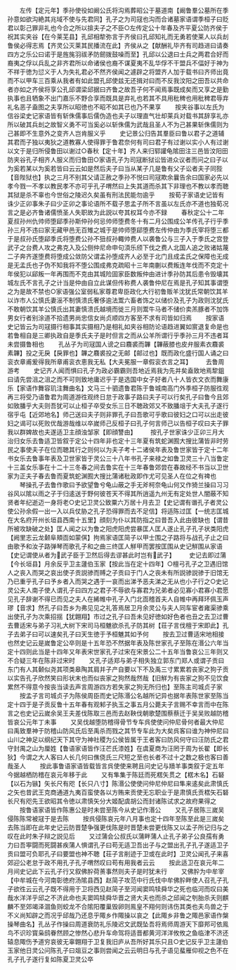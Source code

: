 <!-- { "loadSidebar": true } -->
　　左传【定元年】季孙使役如阚公氏将沟焉葬昭公于墓道南【阚鲁羣公墓所在季孙意如欲沟絶其兆域不使与先君同】孔子之为司冦也沟而合诸墓家语谓季桓子曰贬君以彰己罪非礼也今合之所以揜夫子之不臣○左传定公十年春及齐平夏公防齐侯于祝其实夹谷【在今莱芜县】孔邱相犂弥言于齐侯曰孔邱知礼而无勇若使莱人以兵刦鲁侯必得志焉【齐灵公灭莱其民播流在此】齐侯从之【献酬礼毕齐有司趋进曰请奏四方之乐公曰诺于是旌旄羽祓矛防劒拨鼓噪而至】孔邱以公退曰士兵之两君合好而裔夷之俘以兵乱之非齐君所以命诸侯也裔不谋夏夷不乱华俘不干盟兵不偪好于神为不祥于徳为愆义于人为失礼君必不然齐侯闻之遽辟之将盟齐人加于载书曰齐师出竟而不以甲车三百乘从我者有如此盟孔邱使兹无还揖对曰而不反我汶阳之田吾以共命者亦如之齐侯将享公孔邱谓梁邱据曰齐鲁之故吾子何不闻焉事既成矣而又享之是勤执事也且牺象不出门嘉乐不野合享而既具是弃礼也若其不具用秕稗也用秕稗君辱弃礼名恶子盍图之夫享所以昭徳也不昭不如其已也乃不果享
　　按夹谷事以左氏为信谷梁史记家语皆有斩侏儒事后儒伪造也夫子以理直气壮却莱兵对载书其辞享礼亦所以破其兵刦之故智义勇不可当奚必以斩侏儒为武哉且圣人不为己甚果斩侏儒则为己甚即不生意外之变齐人岂肯服义乎
　　史记景公归告其羣臣曰鲁以君子之道辅其君而子独以夷狄之道教寡人使得罪于鲁君奈何有司曰君子有过谢以实小人有过谢以文于是归所侵鲁田以谢过○春秋【定十年】齐人来归郓讙龟隂田注三邑皆汶阳田防夹谷孔子相齐人服义而归鲁田○家语孔子为司冦断狱讼皆进众议者而问之曰子以为奚若某以为奚若皆曰云云如是然后夫子曰当从某子几是鲁有父子讼者夫子同狴【音陛狱也】执之三月不别其父请正赦之季孙不悦曰司冦欺余曩告余曰国家必先以孝今戮一不孝以教民孝不亦可乎孔子喟然曰上失其道而杀其下非理也不教以孝而聴其狱是杀不辜也今世俗之陵迟久矣虽有刑法民能勿逾乎
　　按荀子家语史记皆有诛少正卯事朱子曰少正卯之事论语所不载子思孟子所不言虽以左氏亦不道也独荀况言之是必齐鲁诸儒愤圣人失职故为此説以夸其权耳今亦不録
　　春秋定公十二年夏叔孙州仇帅师堕郈季孙斯仲孙何忌帅师堕费冬十有二月公围成公羊传孔子行乎季孙三月不违曰家无藏甲邑无百雉之城于是帅师堕郈堕费左传仲由为季氏宰将堕三都于是叔孙氏堕郈季氏将堕费公孙不狃叔孙輙帅费人以袭鲁公与三子入于季氏之宫登武子之台费人攻之弗克入及公侧仲尼命申句湏乐颀下伐之费人北国人追之败诸姑蔑二子奔齐遂堕费将堕成公敛防父谓孟孙堕成齐人必至于北门且成孟氏之保障也无成是无孟氏也子伪不知我将不堕公围成弗克疏昭十三年南蒯以费叛连年伐而不克定十年侯犯以郈叛一年再围而不克由其城险固家臣数叛仲由进计季孙防其后患令毁壊其城左氏不言孔子之计当是仲由自立此谋但传称费人袭鲁仲尼在焉是孔子知其事谓堕之为是故不禁也○家语强公室弱私家尊君卑臣政化大行初鲁贩羊沈犹氏常朝饮其羊以诈市人公慎氏妻滛不制慎溃氏奢侈逾法鬻六畜者饰之以储价及孔子为政则沈犹氏不敢朝饮其羊公慎氏出其妻慎溃氏越境而徙三月则鬻牛马者不储价卖羔豚者不加饰男女行者别涂道不拾遗男尚忠信女尚贞顺四方客至不求有司皆如归焉
　　按家语史记皆云为司冦摄行相事其实摄相乃是相礼如夹谷相防论语趋进翼如賔退复命是也若鲁相自是三卿执政自是季氏夫子是时但言之而从公羊所谓行乎季孙三月不违者耳未尝摄鲁相也
　　孔丛子为司冦国人谤之曰麛裘而韠【韠蔽膝也皮弁服素衣麛裘素韠】投之无戾【戾罪也】韠之麛裘投之无邮【邮过也】既而政化盛行国人诵之曰衮衣章甫爰得我所章甫衮衣恵我无私【大夫冕服一章假衮衣言之耳】
　　去鲁周游考
　　史记齐人闻而惧曰孔子为政必霸霸则吾地近焉我为先并矣盍致地焉犂鉏曰请先尝沮之沮之而不可则致地庸迟乎于是选国中女子好者八十人皆衣文衣而舞康乐【家语作舞容玑注舞曲名】文马三十驷遗鲁君陈于鲁城南高门外季桓子防服徃观再三将受乃语鲁君为周道游徃观终日怠于政事子路曰夫子可以行矣孔子曰鲁今且郊如致膰乎大夫则吾犹可以止桓子卒受女乐三日不聴政郊又不致膰俎于大夫孔子遂行宿乎屯【近郊地名】师己送曰夫子则非罪孔子曰吾歌可乎歌曰彼妇之口可以出走彼妇之谒可以死败优哉游哉维以卒嵗师己反桓子曰孔子何言师己以告桓子叹曰夫子罪我以群婢故也夫遂适卫主顔浊邹家【即顔讐由】
　　按孔子世家诛少正卯三月大治归女乐去鲁适卫皆叙于定公十四年非也定十三年夏有筑蛇渊囿大搜比蒲皆非时劳民之事使夫子在位而聴其行之则何以为夫子考十二诸侯年表及鲁世家皆于定十二年书女乐去鲁事年表及卫世家皆于灵公三十八年书孔子来禄之如鲁卫灵三十八当鲁定十三盖女乐事在十二十三冬春之间去鲁实在十三年春鲁郊尝在春故经不书当以卫世家为正夫子春去鲁而夏筑蛇渊囿大搜比蒲诸秕政即作尤可见圣人在位之有禆也
　　琴操孔子去鲁作歌曰予欲望鲁兮龟山蔽之手无斧柯奈龟山何又作猗兰操曰习习谷风以隂以雨之子于归逺送于野何彼苍天不得其所逍遥九州无有定处世人闇蔽不知贤者年纪逝迈一身将老○史记卫灵公致粟六万居十月去卫【史记谓有谮孔子者灵公使公孙余假一出一入以兵仗胁之孔子恐得罪而去不足信】将适陈过匡【一统志匡城在大名府开州长垣县西南十五里】顔刻为仆以其防指之曰昔吾入此由彼缺也【谓昔所被攻缺破之处】匡人闻之以为鲁之阳虎阳虎尝暴匡人匡人遂止孔子孔子状类阳虎【阙里志云龙颡阜頬靣如蒙倛】拘焉家语匡简子以甲士围之子路将与战孔子止之曰由歌予和汝子路弹琴而歌孔子和之曲三终匡人觧甲而罢按匡围从史记觧围从家语【史记谓使从者为武子臣于卫然后得去谬甚此时岂有武子】
　　史记去即过蒲【今长垣县】月余反乎卫主蘧伯玉家【按此当在定十四年】○檀弓孔子之卫遇旧馆人之丧入而哭之哀出使子贡説骖而赙之子贡曰于门人之丧未有所説骖説骖于旧馆无乃已重乎孔子曰予乡者入而哭之遇于一哀而出涕予恶夫涕之无从也小子行之○史记灵公夫人南子使人谓孔子曰四方之君子不辱欲与寡君为兄弟者必见寡小君寡小君愿见孔子辞谢不得已而见之夫人在絺帷中孔子入门北靣稽首夫人自帷中再拜环佩玉声璆【音求】然孔子曰吾乡为弗见见之礼答焉居卫月余灵公与夫人同车宦者雍渠骖乘出使孔子为次乘招揺【犹翺翔】市过之孔子曰吾未见好徳如好色者也丑之去卫过曹去曹适宋与弟子习礼大树下宋司马桓魋欲杀孔子防其树【荘子言伐檀于宋即此】孔子去弟子曰可以速矣孔子曰天生徳于予桓魋其如予何
　　按去卫过曹适宋地相接也然史记云是嵗鲁定公卒则是十五年恐不然据年表及陈世家孔子至陈在湣公六年当定十四则此当是十四年又年表宋世家孔子过宋在宋景公二十五年当鲁哀公三年则又不合疑三年在陈非过宋时
　　又孔子适郑与弟子相失独立郭东门郑人或谓子贡曰东门有人其颡似尧其项类皋陶其肩并子产自要以下不及禹三寸累累若丧家之狗子贡以实告孔子欣然笑曰形状末也而似丧家之狗然哉然哉【旧觧为有丧家之狗不见饮食累然不得意今按丧当读去声言周游四方若失家之狗无所归也】至陈主司城贞子家
　　按孟子言司城贞子为陈侯周臣而史记陈湣公名越所记异也据年表陈世家至陈当定十四于是子贡反鲁十五年春有观邾子执玉之事五月公薨夫子言赐不幸言而中在陈言之也史记云嵗余吴王夫差伐陈取三邑而去赵鞅伐朝歌楚围蔡蔡迁于吴吴败越防稽皆哀公元年丁未事
　　又吴伐越堕防稽得骨节专车呉使使问仲尼骨何者最大仲尼曰禹致羣神于防稽山防风氏后至禹杀而戮之其节专车此为大矣呉客曰谁为神仲尼曰山川之神足以纲纪天下其守为神社稷为公侯皆属于王者客曰防风何守曰汪防氏之君守封禺之山为厘姓【鲁语家语皆作汪芒氏漆姓】在虞夏商为汪罔于周为长翟【即长狄】今谓之大人客曰人长几何曰僬侥氏三尺短之至也长者不过十之数之极也客曰善哉圣人
　　按此事鲁语家语皆载皆言呉使使来聘且问史记与羵羊事类叙于定五年今据越栖防稽在哀元年移于此
　　又有隼集于陈廷而死楛矢贯之【楛木名】石砮【以石为镞】矢长尺有咫【长只八寸】陈湣公使使问仲尼仲尼曰隼来逺矣此肃慎氏之矢也昔武王克商通道九夷百蛮使各以方贿来贡使无忘职业于是肃慎氏贡楛矢石砮长尺有咫先王欲昭其令徳以肃慎矢分大姬配虞胡公而封诸陈试求之故府果得之
　　按鲁语家语皆作陈惠公是时未尝至陈今从史记作湣公
　　又孔子居陈三嵗吴侵陈陈常被冦于是去陈
　　按呉侵陈哀元年八月事也定十四年至陈至此是三嵗矣去陈当即在此年史记云防晋楚争强更伐陈是时晋楚未尝更伐陈又以孟子所记归与之叹在此时朱子辩之説见后
　　又过蒲会公叔氏以蒲畔蒲人止孔子弟子公良孺有勇力曰吾寕闘而死闘甚疾蒲人惧谓孔子曰苟无适卫吾出子与之盟出孔子孔子遂适卫子贡曰盟可负耶孔子曰要盟也神不聴【荘子言削迹于卫或在此时】卫灵公闻孔子来喜郊迎公老怠于政不用孔子孔子喟然叹曰苟有用我者云云
　　按此适卫在哀元年二月间史记此下云孔子行又叙佛肸荷蒉事然则夫子是时犹未行
　　又佛肸为中牟宰【中牟城在今河南彰徳府汤隂县西】赵简子攻范中行氏伐中牟佛肸畔使人召孔子孔子欲徃云云孔子既不得用于卫将西见赵简子至河闻窦鸣犊舜华之死也临河而叹曰美哉水洋洋乎邱之不济此命也夫窦鸣犊舜华晋之贤大夫也而杀之邱闻之刳胎杀夭则麒麟不至郊竭泽涸鱼则蛟龙不合隂阳覆巢毁卵则鳯皇不翔何则讳伤其类也夫鸟兽之于不义尚知辟之而况乎邱哉乃还息乎陬乡作陬操以哀之【此陬乡非鲁之陬邑家语作槃操琴曲名】孔丛子作操曰周道衰防礼乐陵迟文武既坠吾将焉师周游天下靡邦可依鳯鸟不识珍寳枭鸱眷然顾之惨然心悲升车命驾将适晋都黄河洋洋攸攸之鱼临津不济还辕息陬伤予道穷哀彼无辜翺翔于卫复我旧庐从吾所好其乐只且○史记反乎卫主蘧伯玉家他日灵公问陈孔子曰爼豆之事则尝闻之云云明日与孔子语见蜚雁仰视之色不在孔子孔子遂行复如陈夏卫灵公卒
